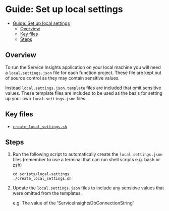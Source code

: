 # Guide: Set up local settings

- [Guide: Set up local settings](#guide-set-up-local-settings)
  - [Overview](#overview)
  - [Key files](#key-files)
  - [Steps](#steps)

## Overview

To run the Service Insights application on your local machine you will need a `local.settings.json` file for each function project. These file are kept out of source control as they may contain sensitive values.

Instead `local.settings.json.template` files are included that omit sensitive values. These template files are included to be used as the basis for setting up your own `local.settings.json` files.

## Key files

- [`create_local_settings.sh`](../../scripts/local-settings/create_local_settings.sh)

## Steps

1. Run the following script to automatically create the `local.settings.json` files (remember to use a terminal that can run shell scripts e.g. bash or zsh)

    ```shell
    cd scripts/local-settings
    ./create_local_settings.sh
    ```

2. Update the `local.settings.json` files to include any sensitive values that were omitted from the templates.

    e.g. The value of the 'ServiceInsightsDbConnectionString'

